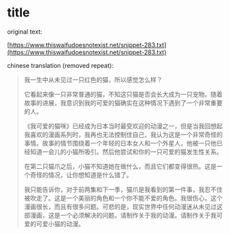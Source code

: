 # title

original text: 

[https://www.thiswaifudoesnotexist.net/snippet-283.txt](https://www.thiswaifudoesnotexist.net/snippet-283.txt)

chinese translation (removed repeat):
> 我一生中从未见过一只红色的猫，所以感觉怎么样？
>
>
> 它看起来像一只非常普通的猫，不知这只猫是否会长大成为一只宠物。随着故事的进展，我意识到我的可爱的猫确实在这种情况下遇到了一个非常重要的人。
>
>
> 《我可爱的猫咪》已经成为日本当时最受欢迎的动漫之一，但是当我回想起我喜欢的漫画系列时，我再也无法控制住自己，我认为这是一个非常奇怪的事情。故事的情节围绕着一个年轻的日本女人和一个外星人，他被一只他已经知道一会儿的小猫所吸引。然后他尝试和你的一只可爱的猫发生性关系。
>
>
> 在第二只猫爪之后，小猫不知道她在做什么，而且它们都变得很热。这是一个奇怪的情况，让你想知道是什么错了。
>
>
> 我只能告诉你，对于前两集和下一季，猫爪是我看到的第一件事，我忍不住被吹走了。这是一个美丽的角色和一个你不能不爱的角色。我很伤心，这个漫画很长，而且有很多问题。可悲的是，现实世界中任何动漫迷从未见过这部漫画，这是一个必须解决的问题。请制作关于我的动漫。请制作关于我可爱的可爱小猫的动漫。
